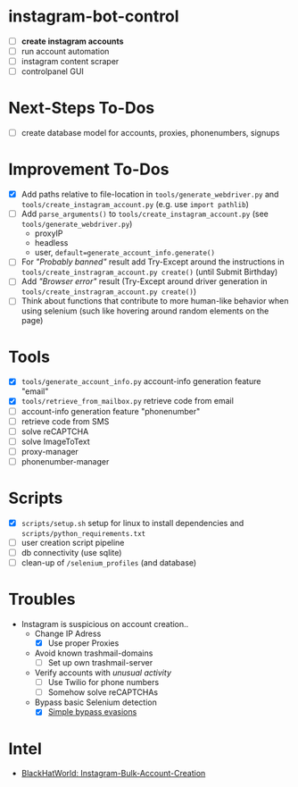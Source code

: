 # instagram-bot-control
- [ ] **create instagram accounts**
- [ ] run account automation
- [ ] instagram content scraper
- [ ] controlpanel GUI

# Next-Steps To-Dos
- [ ] create database model for accounts, proxies, phonenumbers, signups

# Improvement To-Dos
- [x] Add paths relative to file-location in `tools/generate_webdriver.py` and `tools/create_instagram_account.py` (e.g. use `import pathlib`)
- [ ] Add `parse_arguments()` to `tools/create_instagram_account.py` (see `tools/generate_webdriver.py`)
  - proxyIP
  - headless
  - user, `default=generate_account_info.generate()`
- [ ] For *"Probably banned"* result add Try-Except around the instructions in `tools/create_instragram_account.py create()` (until Submit Birthday)
- [ ] Add *"Browser error"* result (Try-Except around driver generation in `tools/create_instragram_account.py create()`)
- [ ] Think about functions that contribute to more human-like behavior when using selenium (such like hovering around random elements on the page)

# Tools
- [x] `tools/generate_account_info.py` account-info generation feature "email"
- [x] `tools/retrieve_from_mailbox.py` retrieve code from email
- [ ] account-info generation feature "phonenumber"
- [ ] retrieve code from SMS
- [ ] solve reCAPTCHA
- [ ] solve ImageToText
- [ ] proxy-manager
- [ ] phonenumber-manager

# Scripts
- [x] `scripts/setup.sh` setup for linux to install dependencies and `scripts/python_requirements.txt`
- [ ] user creation script pipeline
- [ ] db connectivity (use sqlite)
- [ ] clean-up of `/selenium_profiles` (and database)

# Troubles
* Instagram is suspicious on account creation..
  - Change IP Adress
    - [x] Use proper Proxies
  - Avoid known trashmail-domains
    - [ ] Set up own trashmail-server
  - Verify accounts with *unusual activity*
    - [ ] Use Twilio for phone numbers
    - [ ] Somehow solve reCAPTCHAs     
  - Bypass basic Selenium detection
    - [x] [Simple bypass evasions](https://intoli.com/blog/not-possible-to-block-chrome-headless/chrome-headless-test.html)

# Intel
- [BlackHatWorld: Instagram-Bulk-Account-Creation](https://www.blackhatworld.com/seo/instagram-bulk-account-creation.1329981/)
